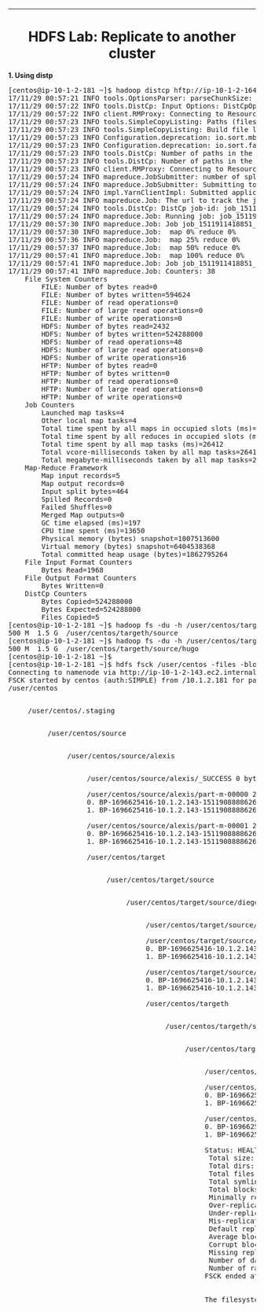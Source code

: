 ---
<div style="page-break-after: always;"></div>

# <center>HDFS Lab: Replicate to another cluster

<strong>1. Using distp</strong>
<pre class="prettyprint">
[centos@ip-10-1-2-181 ~]$ hadoop distcp hftp://ip-10-1-2-164.ec2.internal:50070/user/centos/source hdfs://10.1.2.143/user/centos/targeth/
17/11/29 00:57:21 INFO tools.OptionsParser: parseChunkSize: blocksperchunk false
17/11/29 00:57:22 INFO tools.DistCp: Input Options: DistCpOptions{atomicCommit=false, syncFolder=false, deleteMissing=false, ignoreFailures=false, overwrite=false, append=false, useDiff=false, useRdiff=false, fromSnapshot=null, toSnapshot=null, skipCRC=false, blocking=true, numListstatusThreads=0, maxMaps=20, mapBandwidth=100, sslConfigurationFile='null', copyStrategy='uniformsize', preserveStatus=[], preserveRawXattrs=false, atomicWorkPath=null, logPath=null, sourceFileListing=null, sourcePaths=[hftp://ip-10-1-2-164.ec2.internal:50070/user/centos/source], targetPath=hdfs://10.1.2.143/user/centos/targeth, targetPathExists=true, filtersFile='null', blocksPerChunk=0}
17/11/29 00:57:22 INFO client.RMProxy: Connecting to ResourceManager at ip-10-1-2-143.ec2.internal/10.1.2.143:8032
17/11/29 00:57:23 INFO tools.SimpleCopyListing: Paths (files+dirs) cnt = 5; dirCnt = 2
17/11/29 00:57:23 INFO tools.SimpleCopyListing: Build file listing completed.
17/11/29 00:57:23 INFO Configuration.deprecation: io.sort.mb is deprecated. Instead, use mapreduce.task.io.sort.mb
17/11/29 00:57:23 INFO Configuration.deprecation: io.sort.factor is deprecated. Instead, use mapreduce.task.io.sort.factor
17/11/29 00:57:23 INFO tools.DistCp: Number of paths in the copy list: 5
17/11/29 00:57:23 INFO tools.DistCp: Number of paths in the copy list: 5
17/11/29 00:57:23 INFO client.RMProxy: Connecting to ResourceManager at ip-10-1-2-143.ec2.internal/10.1.2.143:8032
17/11/29 00:57:24 INFO mapreduce.JobSubmitter: number of splits:4
17/11/29 00:57:24 INFO mapreduce.JobSubmitter: Submitting tokens for job: job_1511911418851_0006
17/11/29 00:57:24 INFO impl.YarnClientImpl: Submitted application application_1511911418851_0006
17/11/29 00:57:24 INFO mapreduce.Job: The url to track the job: http://ip-10-1-2-143.ec2.internal:8088/proxy/application_1511911418851_0006/
17/11/29 00:57:24 INFO tools.DistCp: DistCp job-id: job_1511911418851_0006
17/11/29 00:57:24 INFO mapreduce.Job: Running job: job_1511911418851_0006
17/11/29 00:57:30 INFO mapreduce.Job: Job job_1511911418851_0006 running in uber mode : false
17/11/29 00:57:30 INFO mapreduce.Job:  map 0% reduce 0%
17/11/29 00:57:36 INFO mapreduce.Job:  map 25% reduce 0%
17/11/29 00:57:37 INFO mapreduce.Job:  map 50% reduce 0%
17/11/29 00:57:41 INFO mapreduce.Job:  map 100% reduce 0%
17/11/29 00:57:41 INFO mapreduce.Job: Job job_1511911418851_0006 completed successfully
17/11/29 00:57:41 INFO mapreduce.Job: Counters: 38
	File System Counters
		FILE: Number of bytes read=0
		FILE: Number of bytes written=594624
		FILE: Number of read operations=0
		FILE: Number of large read operations=0
		FILE: Number of write operations=0
		HDFS: Number of bytes read=2432
		HDFS: Number of bytes written=524288000
		HDFS: Number of read operations=48
		HDFS: Number of large read operations=0
		HDFS: Number of write operations=16
		HFTP: Number of bytes read=0
		HFTP: Number of bytes written=0
		HFTP: Number of read operations=0
		HFTP: Number of large read operations=0
		HFTP: Number of write operations=0
	Job Counters 
		Launched map tasks=4
		Other local map tasks=4
		Total time spent by all maps in occupied slots (ms)=26412
		Total time spent by all reduces in occupied slots (ms)=0
		Total time spent by all map tasks (ms)=26412
		Total vcore-milliseconds taken by all map tasks=26412
		Total megabyte-milliseconds taken by all map tasks=27045888
	Map-Reduce Framework
		Map input records=5
		Map output records=0
		Input split bytes=464
		Spilled Records=0
		Failed Shuffles=0
		Merged Map outputs=0
		GC time elapsed (ms)=197
		CPU time spent (ms)=13650
		Physical memory (bytes) snapshot=1007513600
		Virtual memory (bytes) snapshot=6404538368
		Total committed heap usage (bytes)=1862795264
	File Input Format Counters 
		Bytes Read=1968
	File Output Format Counters 
		Bytes Written=0
	DistCp Counters
		Bytes Copied=524288000
		Bytes Expected=524288000
		Files Copied=5
[centos@ip-10-1-2-181 ~]$ hadoop fs -du -h /user/centos/targeth
500 M  1.5 G  /user/centos/targeth/source
[centos@ip-10-1-2-181 ~]$ hadoop fs -du -h /user/centos/targeth/source
500 M  1.5 G  /user/centos/targeth/source/hugo
[centos@ip-10-1-2-181 ~]$ 
[centos@ip-10-1-2-181 ~]$ hdfs fsck /user/centos -files -blocks
Connecting to namenode via http://ip-10-1-2-143.ec2.internal:50070/fsck?ugi=centos&files=1&blocks=1&path=%2Fuser%2Fcentos
FSCK started by centos (auth:SIMPLE) from /10.1.2.181 for path /user/centos at Wed Nov 29 01:11:52 CST 2017
/user/centos <dir>
/user/centos/.staging <dir>
/user/centos/source <dir>
/user/centos/source/alexis <dir>
/user/centos/source/alexis/_SUCCESS 0 bytes, 0 block(s):  OK

/user/centos/source/alexis/part-m-00000 262144000 bytes, 2 block(s):  OK
0. BP-1696625416-10.1.2.143-1511908888626:blk_1073745850_5026 len=134217728 Live_repl=3
1. BP-1696625416-10.1.2.143-1511908888626:blk_1073745852_5028 len=127926272 Live_repl=3

/user/centos/source/alexis/part-m-00001 262144000 bytes, 2 block(s):  OK
0. BP-1696625416-10.1.2.143-1511908888626:blk_1073745851_5027 len=134217728 Live_repl=3
1. BP-1696625416-10.1.2.143-1511908888626:blk_1073745853_5029 len=127926272 Live_repl=3

/user/centos/target <dir>
/user/centos/target/source <dir>
/user/centos/target/source/diego <dir>
/user/centos/target/source/diego/_SUCCESS 0 bytes, 0 block(s):  OK

/user/centos/target/source/diego/part-m-00000 262144000 bytes, 2 block(s):  OK
0. BP-1696625416-10.1.2.143-1511908888626:blk_1073745900_5076 len=134217728 Live_repl=3
1. BP-1696625416-10.1.2.143-1511908888626:blk_1073745904_5080 len=127926272 Live_repl=3

/user/centos/target/source/diego/part-m-00001 262144000 bytes, 2 block(s):  OK
0. BP-1696625416-10.1.2.143-1511908888626:blk_1073745901_5077 len=134217728 Live_repl=3
1. BP-1696625416-10.1.2.143-1511908888626:blk_1073745903_5079 len=127926272 Live_repl=3

/user/centos/targeth <dir>
/user/centos/targeth/source <dir>
/user/centos/targeth/source/hugo <dir>
/user/centos/targeth/source/hugo/_SUCCESS 0 bytes, 0 block(s):  OK

/user/centos/targeth/source/hugo/part-m-00000 262144000 bytes, 2 block(s):  OK
0. BP-1696625416-10.1.2.143-1511908888626:blk_1073745938_5114 len=134217728 Live_repl=3
1. BP-1696625416-10.1.2.143-1511908888626:blk_1073745940_5116 len=127926272 Live_repl=3

/user/centos/targeth/source/hugo/part-m-00001 262144000 bytes, 2 block(s):  OK
0. BP-1696625416-10.1.2.143-1511908888626:blk_1073745939_5115 len=134217728 Live_repl=3
1. BP-1696625416-10.1.2.143-1511908888626:blk_1073745941_5117 len=127926272 Live_repl=3

Status: HEALTHY
 Total size:	1572864000 B
 Total dirs:	10
 Total files:	9
 Total symlinks:		0
 Total blocks (validated):	12 (avg. block size 131072000 B)
 Minimally replicated blocks:	12 (100.0 %)
 Over-replicated blocks:	0 (0.0 %)
 Under-replicated blocks:	0 (0.0 %)
 Mis-replicated blocks:		0 (0.0 %)
 Default replication factor:	3
 Average block replication:	3.0
 Corrupt blocks:		0
 Missing replicas:		0 (0.0 %)
 Number of data-nodes:		3
 Number of racks:		1
FSCK ended at Wed Nov 29 01:11:52 CST 2017 in 4 milliseconds


The filesystem under path '/user/centos' is HEALTHY
</pre>